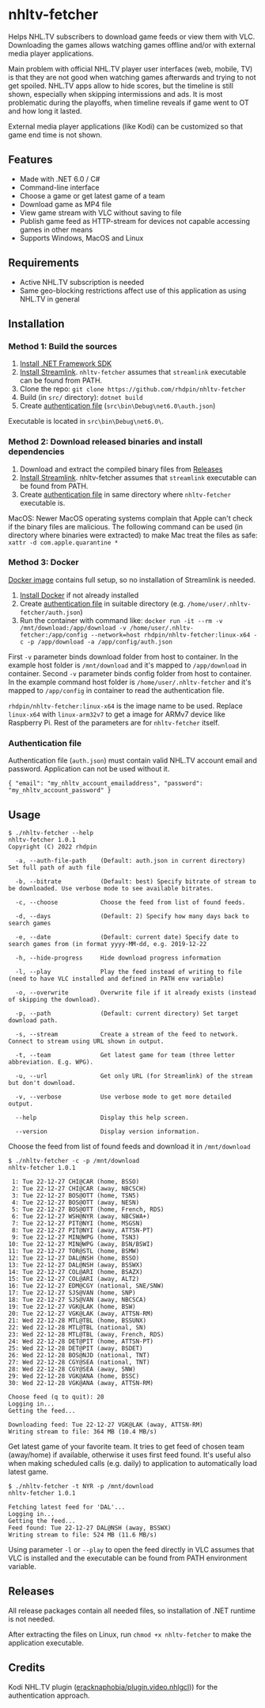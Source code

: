 # nhltv-fetcher
Helps NHL.TV subscribers to download game feeds or view them with VLC. Downloading the games allows watching games offline and/or with external media player applications.

Main problem with official NHL.TV player user interfaces (web, mobile, TV) is that they are not good when watching games afterwards and trying to not get spoiled. NHL.TV apps allow to hide scores, but the timeline is still shown, especially when skipping intermissions and ads. It is most problematic during the playoffs, when timeline reveals if game went to OT and how long it lasted. 

External media player applications (like Kodi) can be customized so that game end time is not shown.

## Features
* Made with .NET 6.0 / C#
* Command-line interface
* Choose a game or get latest game of a team
* Download game as MP4 file
* View game stream with VLC without saving to file
* Publish game feed as HTTP-stream for devices not capable accessing games in other means
* Supports Windows, MacOS and Linux

## Requirements
* Active NHL.TV subscription is needed
* Same geo-blocking restrictions affect use of this application as using NHL.TV in general

## Installation
### Method 1: Build the sources
1. [Install .NET Framework SDK](https://dotnet.microsoft.com/en-us/download/dotnet/6.0)
2. [Install Streamlink](https://github.com/streamlink/streamlink). `nhltv-fetcher` assumes that `streamlink` executable can be found from PATH. 
3. Clone the repo: `git clone https://github.com/rhdpin/nhltv-fetcher`
4. Build (in `src/` directory): `dotnet build`
5. Create [authentication file](#authentication-file) (`src\bin\Debug\net6.0\auth.json`)

Executable is located in `src\bin\Debug\net6.0\`.

### Method 2: Download released binaries and install dependencies
1. Download and extract the compiled binary files from [Releases](https://github.com/rhdpin/nhltv-fetcher/releases)
2. [Install Streamlink](https://github.com/streamlink/streamlink). nhltv-fetcher assumes that `streamlink` executable can be found from PATH. 
3. Create [authentication file](#authentication-file) in same directory where `nhltv-fetcher` executable is. 

MacOS: Newer MacOS operating systems complain that Apple can't check if the binary files are malicious. The following command can be used (in directory where binaries were extracted) to make Mac treat the files as safe:
`xattr -d com.apple.quarantine *`
### Method 3: Docker
[Docker image](https://hub.docker.com/repository/docker/rhdpin/nhltv-fetcher) contains full setup, so no installation of Streamlink is needed. 

1. [Install Docker](https://docs.docker.com/engine/install/) if not already installed
2. Create [authentication file](#authentication-file) in suitable directory (e.g. `/home/user/.nhltv-fetcher/auth.json`)
3. Run the container with command like: 
`docker run -it --rm -v /mnt/download:/app/download -v /home/user/.nhltv-fetcher:/app/config --network=host rhdpin/nhltv-fetcher:linux-x64 -c -p /app/download -a /app/config/auth.json`

First `-v` parameter binds download folder from host to container. In the example host folder is `/mnt/download` and it's mapped to `/app/download` in container. Second `-v` parameter binds config folder from host to container. In the example command host folder is `/home/user/.nhltv-fetcher` and it's mapped to `/app/config` in container to read the authentication file. 

`rhdpin/nhltv-fetcher:linux-x64` is the image name to be used. Replace `linux-x64` with `linux-arm32v7` to get a image for ARMv7 device like Raspberry Pi. Rest of the parameters are for `nhltv-fetcher` itself.

### Authentication file
Authentication file (`auth.json`) must contain valid NHL.TV account email and password. Application can not be used without it.

`{ "email": "my_nhltv_account_emailaddress", "password": "my_nhltv_account_password" }`

## Usage
```
$ ./nhltv-fetcher --help
nhltv-fetcher 1.0.1
Copyright (C) 2022 rhdpin

  -a, --auth-file-path    (Default: auth.json in current directory) Set full path of auth file

  -b, --bitrate           (Default: best) Specify bitrate of stream to be downloaded. Use verbose mode to see available bitrates.                          

  -c, --choose            Choose the feed from list of found feeds.

  -d, --days              (Default: 2) Specify how many days back to search games

  -e, --date              (Default: current date) Specify date to search games from (in format yyyy-MM-dd, e.g. 2019-12-22                          

  -h, --hide-progress     Hide download progress information

  -l, --play              Play the feed instead of writing to file (need to have VLC installed and defined in PATH env variable)                          

  -o, --overwrite         Overwrite file if it already exists (instead of skipping the download).

  -p, --path              (Default: current directory) Set target download path.

  -s, --stream            Create a stream of the feed to network. Connect to stream using URL shown in output.

  -t, --team              Get latest game for team (three letter abbreviation. E.g. WPG).

  -u, --url               Get only URL (for Streamlink) of the stream but don't download.

  -v, --verbose           Use verbose mode to get more detailed output.

  --help                  Display this help screen.

  --version               Display version information.
```

Choose the feed from list of found feeds and download it in `/mnt/download`
```
$ ./nhltv-fetcher -c -p /mnt/download
nhltv-fetcher 1.0.1

 1: Tue 22-12-27 CHI@CAR (home, BSSO)
 2: Tue 22-12-27 CHI@CAR (away, NBCSCH)
 3: Tue 22-12-27 BOS@OTT (home, TSN5)
 4: Tue 22-12-27 BOS@OTT (away, NESN)
 5: Tue 22-12-27 BOS@OTT (home, French, RDS)
 6: Tue 22-12-27 WSH@NYR (away, NBCSWA+)
 7: Tue 22-12-27 PIT@NYI (home, MSGSN)
 8: Tue 22-12-27 PIT@NYI (away, ATTSN-PT)
 9: Tue 22-12-27 MIN@WPG (home, TSN3)
10: Tue 22-12-27 MIN@WPG (away, BSN/BSWI)
11: Tue 22-12-27 TOR@STL (home, BSMW)
12: Tue 22-12-27 DAL@NSH (home, BSSO)
13: Tue 22-12-27 DAL@NSH (away, BSSWX)
14: Tue 22-12-27 COL@ARI (home, BSAZX)
15: Tue 22-12-27 COL@ARI (away, ALT2)
16: Tue 22-12-27 EDM@CGY (national, SNE/SNW)
17: Tue 22-12-27 SJS@VAN (home, SNP)
18: Tue 22-12-27 SJS@VAN (away, NBCSCA)
19: Tue 22-12-27 VGK@LAK (home, BSW)
20: Tue 22-12-27 VGK@LAK (away, ATTSN-RM)
21: Wed 22-12-28 MTL@TBL (home, BSSUNX)
22: Wed 22-12-28 MTL@TBL (national, SN)
23: Wed 22-12-28 MTL@TBL (away, French, RDS)
24: Wed 22-12-28 DET@PIT (home, ATTSN-PT)
25: Wed 22-12-28 DET@PIT (away, BSDET)
26: Wed 22-12-28 BOS@NJD (national, TNT)
27: Wed 22-12-28 CGY@SEA (national, TNT)
28: Wed 22-12-28 CGY@SEA (away, SNW)
29: Wed 22-12-28 VGK@ANA (home, BSSC)
30: Wed 22-12-28 VGK@ANA (away, ATTSN-RM)

Choose feed (q to quit): 20
Logging in...
Getting the feed...

Downloading feed: Tue 22-12-27 VGK@LAK (away, ATTSN-RM)
Writing stream to file: 364 MB (10.4 MB/s)
```
Get latest game of your favorite team. It tries to get feed of chosen team (away/home) if available, otherwise it uses first feed found. It's useful also when making scheduled calls (e.g. daily) to application to automatically load latest game. 
```
$ ./nhltv-fetcher -t NYR -p /mnt/download
nhltv-fetcher 1.0.1

Fetching latest feed for 'DAL'...
Logging in...
Getting the feed...
Feed found: Tue 22-12-27 DAL@NSH (away, BSSWX)
Writing stream to file: 524 MB (11.6 MB/s)
```
Using parameter `-l` or `--play` to open the feed directly in VLC assumes that VLC is installed and the executable can be found from PATH environment variable.

## Releases
All release packages contain all needed files, so installation of .NET runtime is not needed. 

After extracting the files on Linux, run `chmod +x nhltv-fetcher` to make the application executable.

## Credits
Kodi NHL.TV plugin ([eracknaphobia/plugin.video.nhlgcl](https://github.com/eracknaphobia/plugin.video.nhlgcl))) for the authentication approach.